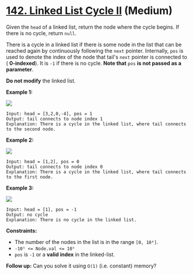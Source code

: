 # [142. Linked List Cycle II][link] (Medium)

[link]: https://leetcode.com/problems/linked-list-cycle-ii/

Given the `head` of a linked list, return the node where the cycle begins. If there is no cycle,
return  `null`.

There is a cycle in a linked list if there is some node in the list that can be reached again by
continuously following the `next` pointer. Internally, `pos` is used to denote the index of the node
that tail's `next` pointer is connected to ( **0-indexed**). It is `-1` if there is no cycle. **Note
that** `pos` **is not passed as a parameter**.

**Do not modify** the linked list.

**Example 1:**

![](https://assets.leetcode.com/uploads/2018/12/07/circularlinkedlist.png)

```
Input: head = [3,2,0,-4], pos = 1
Output: tail connects to node index 1
Explanation: There is a cycle in the linked list, where tail connects to the second node.
```

**Example 2:**

![](https://assets.leetcode.com/uploads/2018/12/07/circularlinkedlist_test2.png)

```
Input: head = [1,2], pos = 0
Output: tail connects to node index 0
Explanation: There is a cycle in the linked list, where tail connects to the first node.
```

**Example 3:**

![](https://assets.leetcode.com/uploads/2018/12/07/circularlinkedlist_test3.png)

```
Input: head = [1], pos = -1
Output: no cycle
Explanation: There is no cycle in the linked list.
```

**Constraints:**

- The number of the nodes in the list is in the range `[0, 10⁴]`.
- `-10⁵ <= Node.val <= 10⁵`
- `pos` is `-1` or a **valid index** in the linked-list.

**Follow up:** Can you solve it using `O(1)` (i.e. constant) memory?
